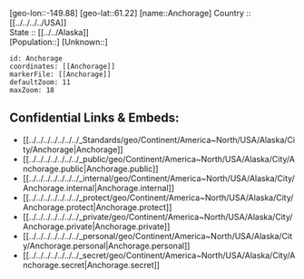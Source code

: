 ﻿---
location: [61.22,-149.88] 
mapzoom: [7,12] 
mapmarker: city 
type: City
tags:
- geo/City


SpocWebEntityId: 28816
isDeleted: false
confidential: public

---
[geo-lon::-149.88] 
[geo-lat::61.22] 
[name::Anchorage] 
Country :: [[../../../../USA]]  
State :: [[../../Alaska]]  
[Population::] 
[Unknown::] 


```leaflet
id: Anchorage
coordinates: [[Anchorage]] 
markerFile: [[Anchorage]] 
defaultZoom: 11 
maxZoom: 18
```


## Confidential Links & Embeds: 
- [[../../../../../../../_Standards/geo/Continent/America~North/USA/Alaska/City/Anchorage|Anchorage]] 
- [[../../../../../../../_public/geo/Continent/America~North/USA/Alaska/City/Anchorage.public|Anchorage.public]] 
- [[../../../../../../../_internal/geo/Continent/America~North/USA/Alaska/City/Anchorage.internal|Anchorage.internal]] 
- [[../../../../../../../_protect/geo/Continent/America~North/USA/Alaska/City/Anchorage.protect|Anchorage.protect]] 
- [[../../../../../../../_private/geo/Continent/America~North/USA/Alaska/City/Anchorage.private|Anchorage.private]] 
- [[../../../../../../../_personal/geo/Continent/America~North/USA/Alaska/City/Anchorage.personal|Anchorage.personal]] 
- [[../../../../../../../_secret/geo/Continent/America~North/USA/Alaska/City/Anchorage.secret|Anchorage.secret]] 
